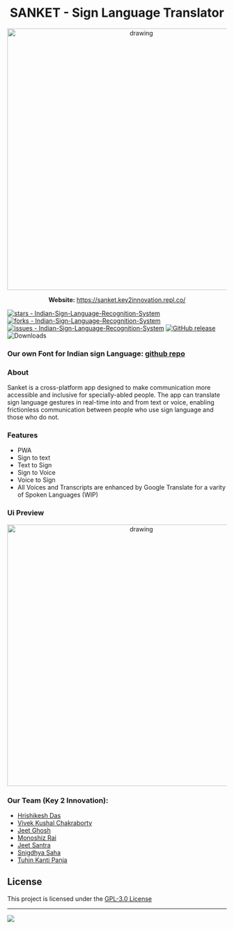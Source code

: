 <h1 align="center">SANKET - Sign Language Translator</h1>
<p align="center">
  <img src="https://user-images.githubusercontent.com/77581157/231389297-ec106b52-0072-4804-af49-84357594dd78.jpg" alt="drawing" width="600"/>
</p>
<p align="center">
<b>Website:</b>
  <a href="https://sanket.key2innovation.repl.co/">https://sanket.key2innovation.repl.co/</a>
</p>

[![stars - Indian-Sign-Language-Recognition-System](https://img.shields.io/github/stars/vivekkushalch/Indian-Sign-Language-Recognition-System?style=social)](https://github.com/vivekkushalch/Indian-Sign-Language-Recognition-System)
[![forks - Indian-Sign-Language-Recognition-System](https://img.shields.io/github/forks/vivekkushalch/Indian-Sign-Language-Recognition-System?style=social)](https://github.com/vivekkushalch/Indian-Sign-Language-Recognition-System)
[![issues - Indian-Sign-Language-Recognition-System](https://img.shields.io/github/issues/vivekkushalch/Indian-Sign-Language-Recognition-System)](https://github.com/vivekkushalch/Indian-Sign-Language-Recognition-System/issues)
[![GitHub release](https://img.shields.io/github/release/vivekkushalch/Indian-Sign-Language-Recognition-System?include_prereleases=&sort=semver&color=blue)](https://github.com/vivekkushalch/Indian-Sign-Language-Recognition-System/releases/)
![Downloads](https://img.shields.io/github/downloads/vivekkushalch/Indian-Sign-Language-Recognition-System/total?l&color=green)


### Our own Font for Indian sign Language: [github repo](https://github.com/Jeet-programmer/Indian-Sign-Language-Font)

### About
Sanket is a cross-platform app designed to make communication more accessible and inclusive for specially-abled people. The app can translate sign language gestures in real-time into and from text or voice, enabling frictionless communication between people who use sign language and those who do not.

### Features
- PWA
- Sign to text
- Text to Sign
- Sign to Voice
- Voice to Sign
- All Voices and Transcripts are enhanced by Google Translate for a varity of Spoken Languages (WIP)

### Ui Preview
<p align="center">
  <img src="https://user-images.githubusercontent.com/77581157/231389104-bb0a42f8-e6e8-448b-978e-4c83733e0e52.png" alt="drawing" width="600"/>
</p>

### Our Team (Key 2 Innovation):
- [Hrishikesh Das](https://github.com/hrishiD-codes) 
- [Vivek Kushal Chakraborty](https://github.com/vivekkushalch)
- [Jeet Ghosh](https://github.com/Jeet-programmer)
- [Monoshiz Rai](https://github.com/Imon-stack)
- [Jeet Santra](https://github.com/Developer-jeetS)
- [Snigdhya Saha](https://github.com/snigdhya-saha)
- [Tuhin Kanti Panja](https://github.com/programmertuhin)


## License
This project is licensed under the <a href="https://github.com/vivekkushalch/Indian-Sign-Language-Recognition-System/blob/main/LICENSE">GPL-3.0 License</a>

-------

<a href="https://github.com/vivekkushalch/Indian-Sign-Language-Recognition-System/graphs/contributors">
  <img src="https://contrib.rocks/image?repo=vivekkushalch/Indian-Sign-Language-Recognition-System" />
</a>
